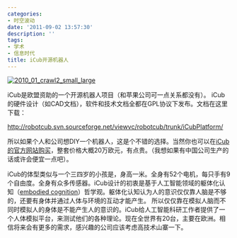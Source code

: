 ```yaml
---
categories:
- 时空波动
date: '2011-09-02 13:57:30'
description: ''
tags:
- 学术
- 信息时代
title: iCub开源机器人
---
```

[![](http://boke9cheng.files.wordpress.com/2011/09/2010_01_crawl2_small_large1.jpg "2010_01_crawl2_small_large")](http://boke9cheng.files.wordpress.com/2011/09/2010_01_crawl2_small_large1.jpg)



iCub是欧盟资助的一个开源机器人项目（和苹果公司可一点关系都没有）。 iCub的硬件设计（如CAD文档），软件和技术文档全都在GPL协议下发布。文档在这里下载：



http://robotcub.svn.sourceforge.net/viewvc/robotcub/trunk/iCubPlatform/



所以如果个人和公司想DIY一个机器人，这是个不错的选择。当然你也可以在[iCub的官方网站购买](http://www.icub.org/bazaar.php)，整套价格大概20万欧元，有点贵。（我想如果有中国公司生产的话或许会便宜一点吧）。



iCub的体型类似与一个三四岁的小孩是，身高一米。全身有52个电机，每只手有9个自由度。全身有众多传感器。iCub设计的初衷是基于人工智能领域的躯体化认知（[embodied cognition](http://en.wikipedia.org/wiki/Embodied_cognition)）哲学观。躯体化认知认为人的意识仅仅靠人脑是不够的，还要有身体并通过人体与环境的互动才能产生。 所以仅仅靠在模拟人脑而不同时模拟人的身体是不能产生人的意识的。iCub给人工智能科研工作者提供了一个人体模拟平台，来测试他们的各种理论。现在全世界有20台，主要在欧洲。相信将来会有更多的需求，感兴趣的公司应该考虑高技术山寨一下。